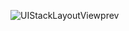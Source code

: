 
![UIStackLayoutView](https://raw.githubusercontent.com/morpheus1984/UIStackLayoutView/master/UIStackLayoutView.gif)prev
